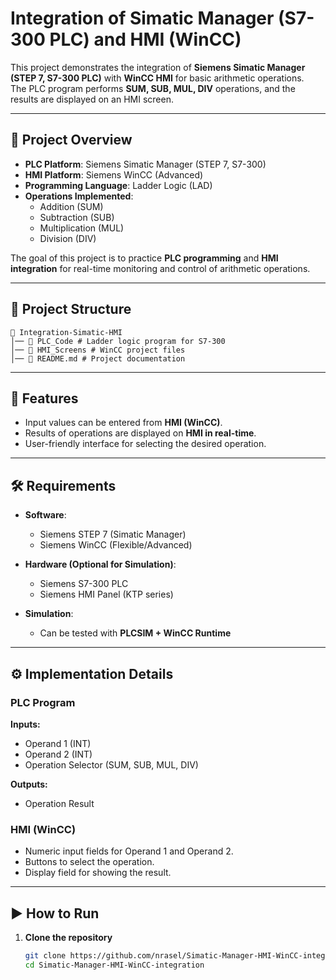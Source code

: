# Integration of Simatic Manager (S7-300 PLC) and HMI (WinCC)

This project demonstrates the integration of **Siemens Simatic Manager (STEP 7, S7-300 PLC)** with **WinCC HMI** for basic arithmetic operations.  
The PLC program performs **SUM, SUB, MUL, DIV** operations, and the results are displayed on an HMI screen.

---

## 🚀 Project Overview
- **PLC Platform**: Siemens Simatic Manager (STEP 7, S7-300)  
- **HMI Platform**: Siemens WinCC (Advanced)  
- **Programming Language**: Ladder Logic (LAD)  
- **Operations Implemented**:  
  - Addition (SUM)  
  - Subtraction (SUB)  
  - Multiplication (MUL)  
  - Division (DIV)  

The goal of this project is to practice **PLC programming** and **HMI integration** for real-time monitoring and control of arithmetic operations.

---

## 📂 Project Structure
    📁 Integration-Simatic-HMI
    │── 📁 PLC_Code # Ladder logic program for S7-300
    │── 📁 HMI_Screens # WinCC project files
    │── 📄 README.md # Project documentation
---

## 🔧 Features
- Input values can be entered from **HMI (WinCC)**.  
- Results of operations are displayed on **HMI in real-time**.  
- User-friendly interface for selecting the desired operation.  

---

## 🛠️ Requirements
- **Software**:  
  - Siemens STEP 7 (Simatic Manager)  
  - Siemens WinCC (Flexible/Advanced)  

- **Hardware (Optional for Simulation)**:  
  - Siemens S7-300 PLC  
  - Siemens HMI Panel (KTP series)  

- **Simulation**:  
  - Can be tested with **PLCSIM + WinCC Runtime**  

---

## ⚙️ Implementation Details

### PLC Program
**Inputs:**  
- Operand 1 (INT)  
- Operand 2 (INT)  
- Operation Selector (SUM, SUB, MUL, DIV)  

**Outputs:**  
- Operation Result  

### HMI (WinCC)
- Numeric input fields for Operand 1 and Operand 2.  
- Buttons to select the operation.  
- Display field for showing the result.  

---

## ▶️ How to Run

1. **Clone the repository**  
   ```bash
   git clone https://github.com/nrasel/Simatic-Manager-HMI-WinCC-integration.git
   cd Simatic-Manager-HMI-WinCC-integration
